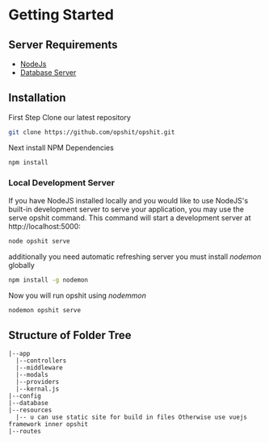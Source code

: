 # Getting Started

## Server Requirements
- [NodeJs](https://nodejs.org/en/)
- [Database Server](#)


## Installation
First Step Clone our latest repository
```bash
git clone https://github.com/opshit/opshit.git
```

Next install NPM Dependencies
```bash
npm install
```

### Local Development Server
If you have NodeJS installed locally and you would like to use NodeJS's built-in development server to serve your application, you may use the serve opshit command. This command will start a development server at http://localhost:5000:

```bash
node opshit serve
```
additionally you need automatic refreshing server you must install _nodemon_ globally
```bash
npm install -g nodemon
```
Now you will run opshit using _nodemmon_
```bash
nodemon opshit serve
```
## Structure of Folder Tree
```
|--app
  |--controllers
  |--middleware
  |--modals
  |--providers
  |--kernal.js
|--config
|--database
|--resources
  |-- u can use static site for build in files Otherwise use vuejs framework inner opshit
|--routes
```